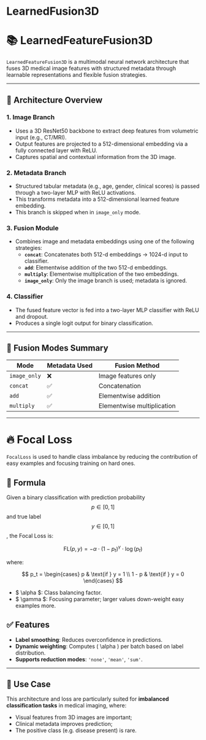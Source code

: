 # LearnedFusion3D

# 📚 LearnedFeatureFusion3D

`LearnedFeatureFusion3D` is a multimodal neural network architecture that fuses 3D medical image features with structured metadata through learnable representations and flexible fusion strategies.

---

## 🧠 Architecture Overview

### 1. **Image Branch**
- Uses a 3D ResNet50 backbone to extract deep features from volumetric input (e.g., CT/MRI).
- Output features are projected to a 512-dimensional embedding via a fully connected layer with ReLU.
- Captures spatial and contextual information from the 3D image.

### 2. **Metadata Branch**
- Structured tabular metadata (e.g., age, gender, clinical scores) is passed through a two-layer MLP with ReLU activations.
- This transforms metadata into a 512-dimensional learned feature embedding.
- This branch is skipped when in `image_only` mode.

### 3. **Fusion Module**
- Combines image and metadata embeddings using one of the following strategies:
  - **`concat`**: Concatenates both 512-d embeddings → 1024-d input to classifier.
  - **`add`**: Elementwise addition of the two 512-d embeddings.
  - **`multiply`**: Elementwise multiplication of the two embeddings.
  - **`image_only`**: Only the image branch is used; metadata is ignored.

### 4. **Classifier**
- The fused feature vector is fed into a two-layer MLP classifier with ReLU and dropout.
- Produces a single logit output for binary classification.

---

## 📌 Fusion Modes Summary

| Mode        | Metadata Used | Fusion Method          |
|-------------|----------------|-------------------------|
| `image_only` | ❌              | Image features only     |
| `concat`     | ✅              | Concatenation           |
| `add`        | ✅              | Elementwise addition    |
| `multiply`   | ✅              | Elementwise multiplication |

---

# 🔥 Focal Loss

`FocalLoss` is used to handle class imbalance by reducing the contribution of easy examples and focusing training on hard ones.

## 📐 Formula

Given a binary classification with prediction probability $$p \in [0, 1] $$ and true label $$ y \in [0, 1] $$, the Focal Loss is:

$$
\text{FL}(p, y) = -\alpha \cdot (1 - p_t)^\gamma \cdot \log(p_t)
$$

where:

$$
p_t = 
\begin{cases}
p & \text{if } y = 1 \\
1 - p & \text{if } y = 0
\end{cases}
$$

- $ \alpha $: Class balancing factor.
- $ \gamma $: Focusing parameter; larger values down-weight easy examples more.

## ✅ Features
- **Label smoothing**: Reduces overconfidence in predictions.
- **Dynamic weighting**: Computes \( \alpha \) per batch based on label distribution.
- **Supports reduction modes**: `'none'`, `'mean'`, `'sum'`.

---

## 🧪 Use Case
This architecture and loss are particularly suited for **imbalanced classification tasks** in medical imaging, where:
- Visual features from 3D images are important;
- Clinical metadata improves prediction;
- The positive class (e.g. disease present) is rare.
